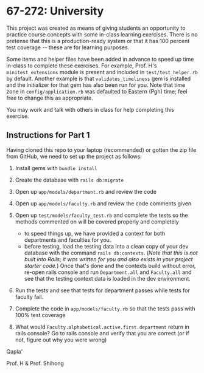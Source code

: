 67-272: University 
===
This project was created as means of giving students an opportunity to practice course concepts with some in-class learning exercises. There is no pretense that this is a production-ready system or that it has 100 percent test coverage -- these are for learning purposes.  

Some items and helper files have been added in advance to speed up time in-class to complete these exercises.  For example, Prof. H's `minitest_extensions` module is present and included in `test/test_helper.rb` by default.  Another example is that `validates_timeliness` gem is installed and the initializer for that gem has also been run for you.  Note that time zone in `config/application.rb` was defaulted to Eastern (Pgh) time; feel free to change this as appropriate.

You may work and talk with others in class for help completing this exercise.


Instructions for Part 1
---
Having cloned this repo to your laptop (recommended) or gotten the zip file from GitHub, we need to set up the project as follows:

1. Install gems with `bundle install`
2. Create the database with `rails db:migrate`
3. Open up `app/models/department.rb` and review the code
4. Open up `app/models/faculty.rb` and review the code comments given
5. Open up `test/models/faculty_test.rb` and complete the tests so the methods commented on will be covered properly and completely
	- to speed things up, we have provided a context for both departments and faculties for you.
	- before testing, load the testing data into a clean copy of your dev database with the command `rails db:contexts`. (_Note that this is not built into Rails; it was written for you and also exists in your project starter code._) Once that's done and the contexts build without error, re-open rails console and run `Department.all` and `Faculty.all` and see that the testing context data is loaded in the dev environment.

6. Run the tests and see that tests for department passes while tests for faculty fail.
7. Complete the code in `app/models/faculty.rb` so that the tests pass with 100% test coverage
8. What would `Faculty.alphabetical.active.first.department` return in rails console?  Go to rails console and verify that you are correct (or if not, figure out why you were wrong)

Qapla'

Prof. H & Prof. Shihong
